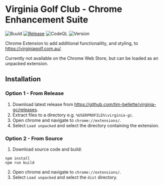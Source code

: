 # Virginia Golf Club - Chrome Enhancement Suite

![Buuld](https://github.com/tim-bellette/virginia-gc/workflows/Build/badge.svg) [![Release](https://github.com/tim-bellette/virginia-gc/workflows/Release/badge.svg)](https://github.com/tim-bellette/virginia-gc/actions/workflows/release.yml) ![CodeQL](https://github.com/tim-bellette/virginia-gc/workflows/CodeQL/badge.svg) ![Version](https://img.shields.io/github/manifest-json/v/tim-bellette/virginia-gc?filename=public%2Fmanifest.json)

Chrome Extension to add additional functionaility, and styling, to https://virginiagolf.com.au/.

Currently not available on the Chrome Web Store, but can be loaded as an unpacked extension.

## Installation

### Option 1 - From Release

1. Download latest release from https://github.com/tim-bellette/virginia-gc/releases.
2. Extract files to a directory e.g. `%USERPROFILE%\virginia-gc`.
3. Open chrome and navigate to `chrome://extensions/`.
4. Select `Load unpacked` and select the directory containing the extension.

### Option 2 - From Source

1. Download source code and build:
```shell
npm install
npm run build
```
2. Open chrome and navigate to `chrome://extensions/`.
3. Select `Load unpacked` and select the `dist` directory.
 
